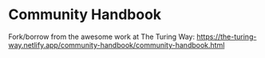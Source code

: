 # Community Handbook

Fork/borrow from the awesome work at The Turing Way: <https://the-turing-way.netlify.app/community-handbook/community-handbook.html>